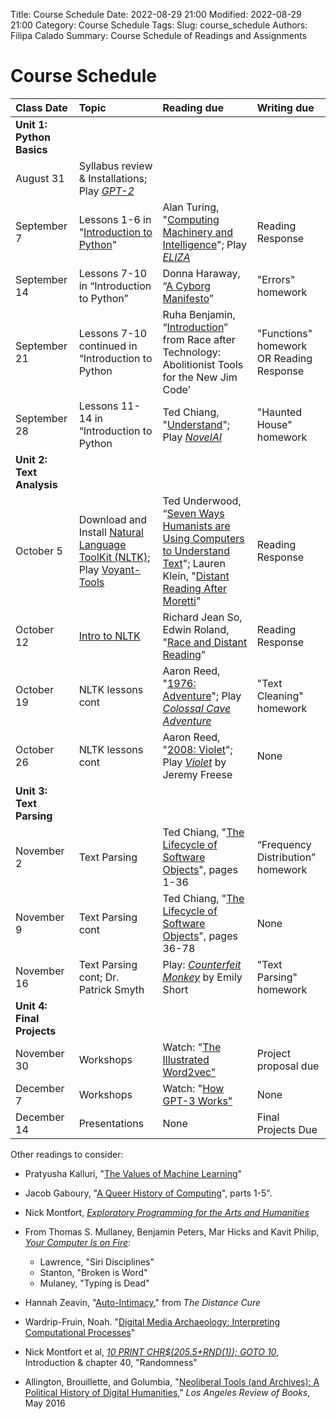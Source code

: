 Title: Course Schedule
Date: 2022-08-29 21:00
Modified: 2022-08-29 21:00
Category: Course Schedule
Tags: 
Slug: course_schedule
Authors: Filipa Calado
Summary: Course Schedule of Readings and Assignments

# Course Schedule

| Class Date | Topic | Reading due | Writing due |
|:----------|:-----|:-----------|:-----------|
| **Unit 1: Python Basics**|
| August 31 | Syllabus review & Installations; Play *[GPT-2](https://transformer.huggingface.co/doc/gpt2-large)* |
| September 7 | Lessons 1-6 in "[Introduction to Python](https://curriculum.dhinstitutes.org/workshops/python/)" | Alan Turing, "[Computing Machinery and Intelligence]({static}/readings/Turing_ComputingMachineryIntelligence.pdf)"; Play *[ELIZA](https://web.njit.edu/~ronkowit/eliza.html)* | Reading Response |
| September 14 | Lessons 7-10 in “Introduction to Python” | Donna Haraway, “[A Cyborg Manifesto]({static}/readings/Haraway_Cyborg.pdf)” | "Errors" homework |
| September 21 | Lessons 7-10 continued in “Introduction to Python | Ruha Benjamin, “[Introduction]({static}/readings/Benjamin_RaceAfterTech.pdf)” from Race after Technology: Abolitionist Tools for the New Jim Code'| "Functions" homework OR Reading Response |
| September 28 |  Lessons 11-14 in “Introduction to Python| Ted Chiang, "[Understand]({static}/readings/Chiang_Understand.pdf)"; Play *[NovelAI](https://novelai.net/)* | "Haunted House" homework |
| **Unit 2: Text Analysis** | 
| October 5 | Download and Install [Natural Language ToolKit (NLTK)](https://curriculum.dhinstitutes.org/installations/natural-language-toolkit/); Play [Voyant-Tools](https://voyant-tools.org/)| Ted Underwood, “[Seven Ways Humanists are Using Computers to Understand Text](https://tedunderwood.com/2015/06/04/seven-ways-humanists-are-using-computers-to-understand-text/)"; Lauren Klein, "[Distant Reading After Moretti](https://arcade.stanford.edu/blogs/distant-reading-after-moretti)" | Reading Response |
| October 12 |[Intro to NLTK](https://realpython.com/nltk-nlp-python/)| Richard Jean So, Edwin Roland, "[Race and Distant Reading]({static}/readings/SoRoland_RaceDistantReading.pdf)" | Reading Response |
|October 19 | NLTK lessons cont | Aaron Reed, "[1976: Adventure](https://if50.substack.com/p/1976-adventure)"; Play *[Colossal Cave Adventure](http://rickadams.org/adventure/advent/)* |  "Text Cleaning" homework |
| October 26 | NLTK lessons cont | Aaron Reed, "[2008: Violet](https://if50.substack.com/p/2008-violet)"; Play [*Violet*](https://iplayif.com/?story=http%3A%2F%2Fwww.ifarchive.org%2Fif-archive%2Fgames%2Fzcode%2FViolet.zblorb) by Jeremy Freese | None |
| **Unit 3: Text Parsing** | 
| November 2 | Text Parsing | Ted Chiang, "[The Lifecycle of Software Objects]({static}/readings/Chiang_SoftwareObjects.pdf)", pages 1-36 | “Frequency Distribution” homework |
| November 9 | Text Parsing cont | Ted Chiang, "[The Lifecycle of Software Objects]({static}/readings/Chiang_SoftwareObjects.pdf)", pages 36-78 | None |
| November 16 | Text Parsing cont; Dr. Patrick Smyth | Play: [*Counterfeit Monkey*](https://ifdb.org/viewgame?id=aearuuxv83plclpl) by Emily Short | "Text Parsing" homework |
| **Unit 4: Final Projects** |
| November 30 | Workshops | Watch: "[The Illustrated Word2vec"](https://jalammar.github.io/illustrated-word2vec/) | Project proposal due|
| December 7 | Workshops | Watch: "[How GPT-3 Works"](https://www.youtube.com/watch?v=MQnJZuBGmSQ) | None |
| December 14 | Presentations | None | Final Projects Due |


Other readings to consider:

-  Pratyusha Kalluri, "[The Values of Machine Learning](https://slideslive.com/38923453/the-values-of-machine-learning)"

- Jacob Gaboury, "[A Queer History of Computing](https://rhizome.org/editorial/2013/feb/19/queer-computing-1/)", parts 1-5".

- Nick Montfort, *[Exploratory Programming for the Arts and Humanities](https://mitpress.ublish.com/ebook/epah2e-preview/12629/23)*

- From Thomas S. Mullaney, Benjamin Peters, Mar Hicks and Kavit Philip, *[Your Computer Is on Fire](https://mitpress.mit.edu/9780262539739)*:
    - Lawrence, "Siri Disciplines"
    - Stanton, "Broken is Word"
    - Mulaney, "Typing is Dead"

- Hannah Zeavin, "[Auto-Intimacy]({static}/readings/Zeavin_AutoIntimacy.pdf)," from *The Distance Cure*

- Wardrip-Fruin, Noah. "[Digital Media Archaeology: Interpreting Computational Processes]({static}/readings/Wardrip-Fruin_DigitalMediaArch.pdf)"

- Nick Montfort et al, *[10 PRINT CHR\$(205.5+RND(1)); GOTO 10](https://10print.org/10_PRINT_121114.pdf)*, Introduction & chapter 40, "Randomness"

- Allington, Brouillette, and Golumbia, "[Neoliberal Tools (and Archives): A Political History of Digital Humanities](https://lareviewofbooks.org/article/neoliberal-tools-archives-political-history-digital-humanities/)," *Los Angeles Review of Books*, May 2016